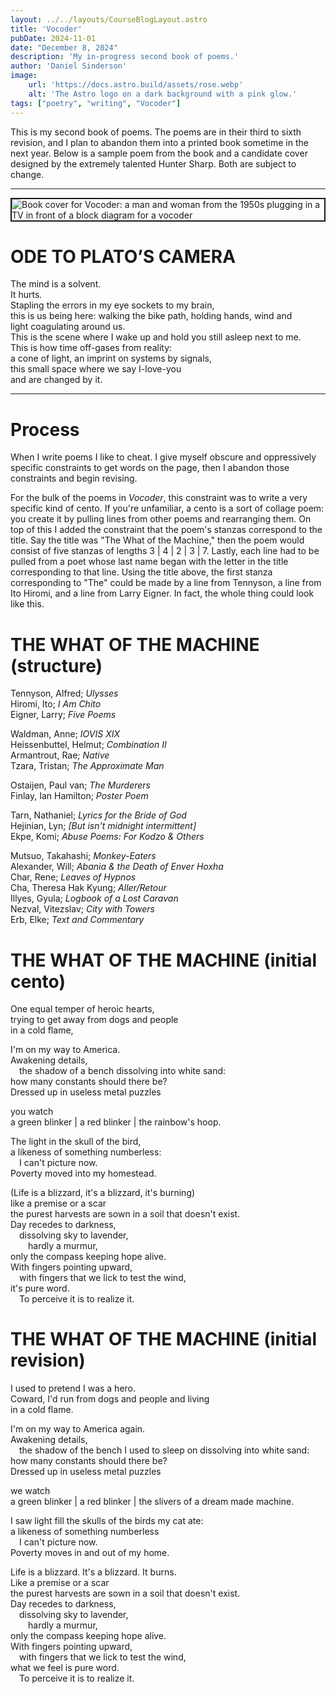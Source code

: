 ```yaml
---
layout: ../../layouts/CourseBlogLayout.astro
title: 'Vocoder'
pubDate: 2024-11-01
date: "December 8, 2024"
description: 'My in-progress second book of poems.'
author: 'Daniel Sinderson'
image:
    url: 'https://docs.astro.build/assets/rose.webp'
    alt: 'The Astro logo on a dark background with a pink glow.'
tags: ["poetry", "writing", "Vocoder"]
---
```

This is my second book of poems.
The poems are in their third to sixth revision, and I plan to abandon them into a printed book sometime in the next year.
Below is a sample poem from the book and a candidate cover designed by the extremely talented Hunter Sharp.
Both are subject to change.

---

<img
    class="fit-picture"
    src="/Vocoder.Cover-big.webp"
    title="Vocoder cover by Hunter Sharp"
    alt="Book cover for Vocoder: a man and woman from the 1950s plugging in a TV in front of a block diagram for a vocoder"
    style="border: 2px solid;"
/>

# ODE TO PLATO’S CAMERA  
The mind is a solvent.  
It hurts.  
Stapling the errors in my eye sockets to my brain,  
this is us being here: walking the bike path, holding hands, wind and  
light coagulating around us.  
This is the scene where I wake up and hold you still asleep next to me.  
This is how time off-gases from reality:  
a cone of light, an imprint on systems by signals,  
this small space where we say I-love-you  
and are changed by it.  

---
# Process
When I write poems I like to cheat.
I give myself obscure and oppressively specific constraints to get words on the page, then I abandon those constraints and begin revising.

For the bulk of the poems in *Vocoder*, this constraint was to write a very specific kind of cento.
If you're unfamiliar, a cento is a sort of collage poem: you create it by pulling lines from other poems and rearranging them.
On top of this I added the constraint that the poem's stanzas correspond to the title.
Say the title was "The What of the Machine," then the poem would consist of five stanzas of lengths 3 | 4 | 2 | 3 | 7.
Lastly, each line had to be pulled from a poet whose last name began with the letter in the title corresponding to that line.
Using the title above, the first stanza corresponding to "The" could be made by a line from Tennyson, a line from Ito Hiromi, and a line from Larry Eigner.
In fact, the whole thing could look like this.


# THE WHAT OF THE MACHINE (structure)
Tennyson, Alfred; *Ulysses*   
Hiromi, Ito; *I Am Chito*   
Eigner, Larry; *Five Poems*    

Waldman, Anne; *IOVIS XIX*   
Heissenbuttel, Helmut; *Combination II*    
Armantrout, Rae; *Native*     
Tzara, Tristan; *The Approximate Man*     

Ostaijen, Paul van; *The Murderers*    
Finlay, Ian Hamilton; *Poster Poem*    

Tarn, Nathaniel; *Lyrics for the Bride of God*     
Hejinian, Lyn; *[But isn't midnight intermittent]*    
Ekpe, Komi; *Abuse Poems: For Kodzo & Others*    

Mutsuo, Takahashi; *Monkey-Eaters*    
Alexander, Will; *Abania & the Death of Enver Hoxha*    
Char, Rene; *Leaves of Hypnos*    
Cha, Theresa Hak Kyung; *Aller/Retour*    
Illyes, Gyula; *Logbook of a Lost Caravan*    
Nezval, Vitezslav; *City with Towers*    
Erb, Elke; *Text and Commentary*   


# THE WHAT OF THE MACHINE (initial cento)
One equal temper of heroic hearts,   
trying to get away from dogs and people   
in a cold flame,    

I'm on my way to America.     
Awakening details,   
        &emsp;the shadow of a bench dissolving into white sand:     
how many constants should there be?    
Dressed up in useless metal puzzles     

you watch     
a green blinker | a red blinker | the rainbow's hoop.     

The light in the skull of the bird,     
a likeness of something numberless:    
        &emsp;I can't picture now.    
Poverty moved into my homestead.     
 
(Life is a blizzard, it's a blizzard, it's burning)     
like a premise or a scar      
the purest harvests are sown in a soil that doesn't exist.    
Day recedes to darkness,      
        &emsp;dissolving sky to lavender,     
                &emsp;&emsp;hardly a murmur,     
only the compass keeping hope alive.     
With fingers pointing upward,      
        &emsp;with fingers that we lick to test the wind,       
it's pure word.      
        &emsp;To perceive it is to realize it.       


# THE WHAT OF THE MACHINE (initial revision)

I used to pretend I was a hero.  
Coward, I'd run from dogs and people and living  
in a cold flame.  

I'm on my way to America again.  
Awakening details,  
    &emsp;the shadow of the bench I used to sleep on dissolving into white sand:  
how many constants should there be?  
Dressed up in useless metal puzzles  

we watch  
a green blinker | a red blinker | the slivers of a dream made machine.  

I saw light fill the skulls of the birds my cat ate:  
a likeness of something numberless  
    &emsp;I can't picture now.  
Poverty moves in and out of my home.  

Life is a blizzard. It's a blizzard. It burns.  
Like a premise or a scar  
the purest harvests are sown in a soil that doesn't exist.  
Day recedes to darkness,  
    &emsp;dissolving sky to lavender,  
            &emsp;&emsp;hardly a murmur,  
only the compass keeping hope alive.  
With fingers pointing upward,  
    &emsp;with fingers that we lick to test the wind,  
what we feel is pure word.  
    &emsp;To perceive it is to realize it.  